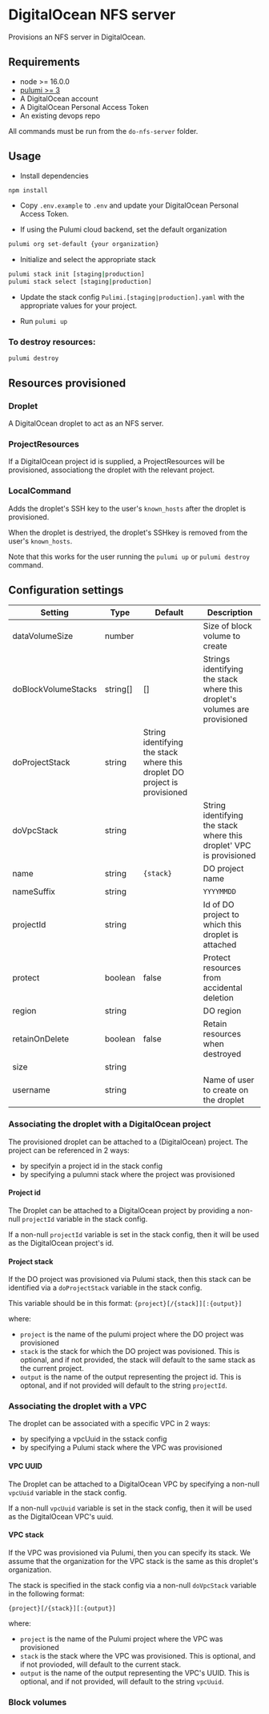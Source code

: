 # DigitalOcean NFS server

Provisions an NFS server in DigitalOcean.

## Requirements

* node >= 16.0.0
* [pulumi >= 3](https://www.pulumi.com/docs/install/)
* A DigitalOcean account
* A DigitalOcean Personal Access Token
* An existing devops repo

All commands must be run from the `do-nfs-server` folder.

## Usage

* Install dependencies 

```bash
npm install
```

* Copy `.env.example` to `.env` and update your DigitalOcean Personal Access Token.

* If using the Pulumi cloud backend, set the default organization 

```bash
pulumi org set-default {your organization}
```

* Initialize and select the appropriate stack

```bash
pulumi stack init [staging|production]
pulumi stack select [staging|production]
```

* Update the stack config `Pulimi.[staging|production].yaml` with the appropriate values for your project.

* Run `pulumi up`

### To destroy resources:

```
pulumi destroy
```

## Resources provisioned

### Droplet

A DigitalOcean droplet to act as an NFS server.

### ProjectResources

If a DigitalOcean project id is supplied, a ProjectResources will be provisioned, associationg the droplet with the relevant project.

### LocalCommand

Adds the droplet's SSH key to the user's `known_hosts` after the droplet is provisioned. 

When the droplet is destriyed, the droplet's SSHkey is removed from the user's `known_hosts`. 

Note that this works for the user running the `pulumi up` or `pulumi destroy` command. 


## Configuration settings

| Setting | Type | Default | Description |
|---------|------|---------|-------------|
| dataVolumeSize | number | | Size of block volume to create |
| doBlockVolumeStacks | string[] | [] | Strings identifying the stack where this droplet's volumes are provisioned |
| doProjectStack | string | String identifying the stack where this droplet DO project is provisioned |
| doVpcStack | string | | String identifying the stack where this droplet' VPC is provisioned |
| name | string | `{stack}` | DO project name | 
| nameSuffix | string |  |  `YYYYMMDD` |
| projectId | string | | Id of DO project to which this droplet is attached |
| protect | boolean | false | Protect resources from accidental deletion |
| region | string | | DO region |
| retainOnDelete | boolean | false | Retain resources when destroyed |
| size | string | 
| username | string | | Name of user to create on the droplet |

### Associating the droplet with a DigitalOcean project

The provisioned droplet can be attached to a (DigitalOcean) project. The project can be referenced in 2 ways: 

* by specifyin a project id in the stack config
* by specifying a pulumni stack where the project was provisioned

#### Project id

The Droplet can be attached to a DigitalOcean project by providing a non-null `projectId` variable in the stack config. 

If a non-null `projectId` variable is set in the stack config, then it will be used as the DigitalOcean project's id.

#### Project stack

If the DO project was provisioned via Pulumi stack, then this stack can be identified via a `doProjectStack` variable in the stack config.

This variable should be in this format:
 `{project}[/{stack]][:{output}]` 
 
where:

* `project` is the name of the pulumi project where the DO project was provisioned
* `stack` is the stack for which the DO project was povisioned. This is optional, and if not provided, the stack will default to the same stack as the current project.
* `output` is the name of the output representing the project id. This is optonal, and if not provided will default to the string `projectId`.

### Associating the droplet with a VPC

The droplet can be associated with a specific VPC in 2 ways:

* by specifying a vpcUuid in the sstack config
* by specifying a Pulumi stack where the VPC was provisioned

#### VPC UUID

The Droplet can be attached to a DigitalOcean VPC by specifying a non-null `vpcUuid` variable in the stack config. 

If a non-null `vpcUuid` variable is set in the stack config, then it will be used as the DigitalOcean VPC's uuid.

#### VPC stack

If the VPC was provisioned via Pulumi, then you can specify its stack. We assume that the organization for the VPC stack is the same as this droplet's organization.

The stack is specified in the stack config via a non-null `doVpcStack` variable in the following format:

`{project}[/{stack}][:{output}]`

where:

* `project` is the name of the Pulumi project where the VPC was provisioned
* `stack` is the stack where the VPC was provisioned. This is optional, and if not provioded, will default to the current stack.
* `output` is the name of the output representing the VPC's UUID. This is optional, and if not provided, will default to the string `vpcUuid`.

### Block volumes
